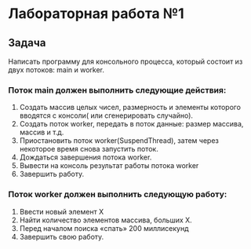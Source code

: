 # Лабораторная работа №1
## Задача
Написать программу для консольного процесса, который состоит из двух потоков: main и worker.
### Поток main должен выполнить следующие действия:
1. Создать массив целых чисел, размерность и элементы которого вводятся с консоли( или сгенерировать
случайно).
2. Создать поток worker, передать в поток данные: размер маcсива, массив и т.д.
3. Приостановить поток worker(SuspendThread), затем через некоторое время снова запустить поток.
4. Дождаться завершения потока worker.
5. Вывести на консоль результат работы потока worker
6. Завершить работу.
### Поток worker должен выполнить следующую работу:
1. Ввести новый элемент Х
2. Найти количество элементов массива, больших Х.
3. Перед началом поиска «спать» 200 миллисекунд
4. Завершить свою работу.
